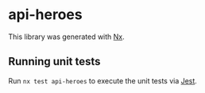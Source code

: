 # api-heroes

This library was generated with [Nx](https://nx.dev).

## Running unit tests

Run `nx test api-heroes` to execute the unit tests via [Jest](https://jestjs.io).
